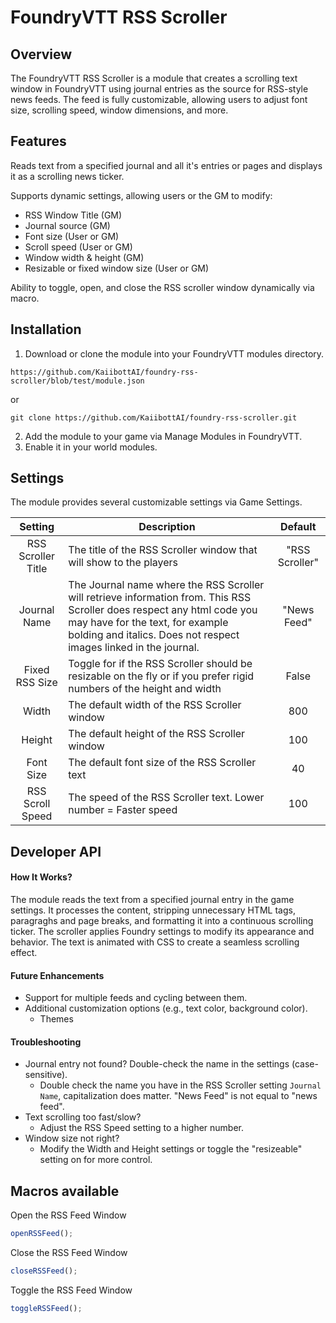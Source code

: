 # FoundryVTT RSS Scroller

## Overview

The FoundryVTT RSS Scroller is a module that creates a scrolling text window in FoundryVTT using journal entries as the source for RSS-style news feeds. The feed is fully customizable, allowing users to adjust font size, scrolling speed, window dimensions, and more.

## Features

Reads text from a specified journal and all it's entries or pages and displays it as a scrolling news ticker.

Supports dynamic settings, allowing users or the GM to modify:

- RSS Window Title (GM)
- Journal source (GM)
- Font size (User or GM)
- Scroll speed (User or GM)
- Window width & height (GM)
- Resizable or fixed window size (User or GM)

<!-- Persistent settings via FoundryVTT game settings. -->

Ability to toggle, open, and close the RSS scroller window dynamically via macro.

## Installation

1. Download or clone the module into your FoundryVTT modules directory.
```
https://github.com/KaiibottAI/foundry-rss-scroller/blob/test/module.json
```
or
```cli
git clone https://github.com/KaiibottAI/foundry-rss-scroller.git
```
2. Add the module to your game via Manage Modules in FoundryVTT.
3. Enable it in your world modules.

## Settings


The module provides several customizable settings via Game Settings.

| Setting | Description | Default |
| :-: | - | :-: |
| RSS Scroller Title | The title of the RSS Scroller window that will show to the players | "RSS Scroller" | 
| Journal Name | The Journal name where the RSS Scroller will retrieve information from. This RSS Scroller does respect any html code you may have for the text, for example bolding and italics. Does not respect images linked in the journal.| "News Feed" |
| Fixed RSS Size | Toggle for if the RSS Scroller should be resizable on the fly or if you prefer rigid numbers of the height and width | False |
| Width | The default width of the RSS Scroller window | 800 |
| Height | The default height of the RSS Scroller window | 100 |
| Font Size | The default font size of the RSS Scroller text | 40 |
| RSS Scroll Speed | The speed of the RSS Scroller text. Lower number = Faster speed | 100 |

## Developer API

#### How It Works?

The module reads the text from a specified journal entry in the game settings. It processes the content, stripping unnecessary HTML tags, paragraghs and page breaks, and formatting it into a continuous scrolling ticker. The scroller applies Foundry settings to modify its appearance and behavior. The text is animated with CSS to create a seamless scrolling effect.

#### Future Enhancements

- Support for multiple feeds and cycling between them.
- Additional customization options (e.g., text color, background color).
    - Themes

#### Troubleshooting

- Journal entry not found? Double-check the name in the settings (case-sensitive).
    - Double check the name you have in the RSS Scroller setting `Journal Name`, capitalization does matter. "News Feed" is not equal to "news feed".
- Text scrolling too fast/slow?
    -  Adjust the RSS Speed setting to a higher number.
- Window size not right?
    -  Modify the Width and Height settings or toggle the "resizeable" setting on for more control.

## Macros available

Open the RSS Feed Window
```javascript
openRSSFeed();
```

Close the RSS Feed Window
```javascript
closeRSSFeed();
```

Toggle the RSS Feed Window
```javascript
toggleRSSFeed();
```
